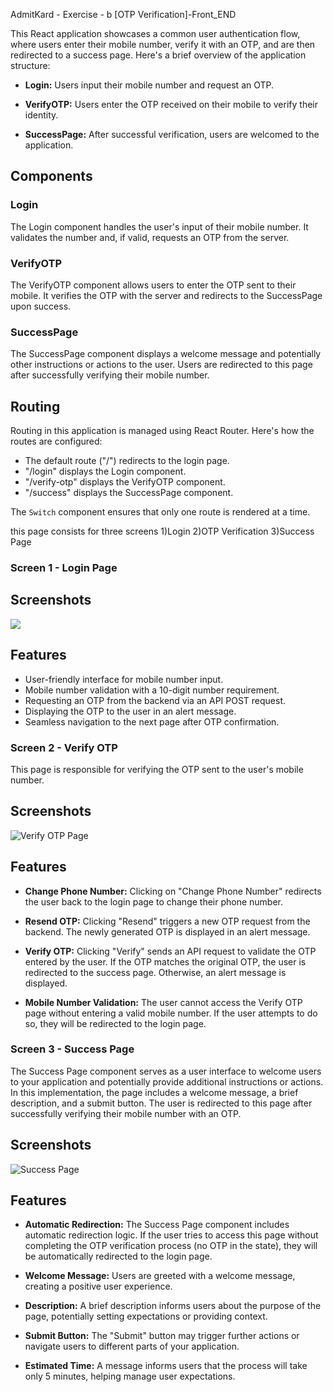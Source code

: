 AdmitKard - Exercise - b [OTP Verification]-Front_END

This React application showcases a common user authentication flow, where users enter their mobile number, verify it with an OTP, and are then redirected to a success page. Here's a brief overview of the application structure:

- **Login:** Users input their mobile number and request an OTP.

- **VerifyOTP:** Users enter the OTP received on their mobile to verify their identity.

- **SuccessPage:** After successful verification, users are welcomed to the application.

## Components

### Login

The Login component handles the user's input of their mobile number. It validates the number and, if valid, requests an OTP from the server.

### VerifyOTP

The VerifyOTP component allows users to enter the OTP sent to their mobile. It verifies the OTP with the server and redirects to the SuccessPage upon success.

### SuccessPage

The SuccessPage component displays a welcome message and potentially other instructions or actions to the user. Users are redirected to this page after successfully verifying their mobile number.

## Routing

Routing in this application is managed using React Router. Here's how the routes are configured:

- The default route ("/") redirects to the login page.
- "/login" displays the Login component.
- "/verify-otp" displays the VerifyOTP component.
- "/success" displays the SuccessPage component.

The `Switch` component ensures that only one route is rendered at a time.

this page consists for three screens 1)Login 2)OTP Verification 3)Success Page

### Screen 1 - Login Page

## Screenshots

<img src="https://i.ibb.co/CHtyj8X/login1.png"/>

## Features

- User-friendly interface for mobile number input.
- Mobile number validation with a 10-digit number requirement.
- Requesting an OTP from the backend via an API POST request.
- Displaying the OTP to the user in an alert message.
- Seamless navigation to the next page after OTP confirmation.

### Screen 2 - Verify OTP

This page is responsible for verifying the OTP sent to the user's mobile number.

## Screenshots

![Verify OTP Page](/screenshots/verify-otp-page.png)

## Features

- **Change Phone Number:** Clicking on "Change Phone Number" redirects the user back to the login page to change their phone number.

- **Resend OTP:** Clicking "Resend" triggers a new OTP request from the backend. The newly generated OTP is displayed in an alert message.

- **Verify OTP:** Clicking "Verify" sends an API request to validate the OTP entered by the user. If the OTP matches the original OTP, the user is redirected to the success page. Otherwise, an alert message is displayed.

- **Mobile Number Validation:** The user cannot access the Verify OTP page without entering a valid mobile number. If the user attempts to do so, they will be redirected to the login page.

### Screen 3 - Success Page

The Success Page component serves as a user interface to welcome users to your application and potentially provide additional instructions or actions. In this implementation, the page includes a welcome message, a brief description, and a submit button. The user is redirected to this page after successfully verifying their mobile number with an OTP.

## Screenshots

![Success Page](/screenshots/success-page.png)

## Features

- **Automatic Redirection:** The Success Page component includes automatic redirection logic. If the user tries to access this page without completing the OTP verification process (no OTP in the state), they will be automatically redirected to the login page.

- **Welcome Message:** Users are greeted with a welcome message, creating a positive user experience.

- **Description:** A brief description informs users about the purpose of the page, potentially setting expectations or providing context.

- **Submit Button:** The "Submit" button may trigger further actions or navigate users to different parts of your application.

- **Estimated Time:** A message informs users that the process will take only 5 minutes, helping manage user expectations.
